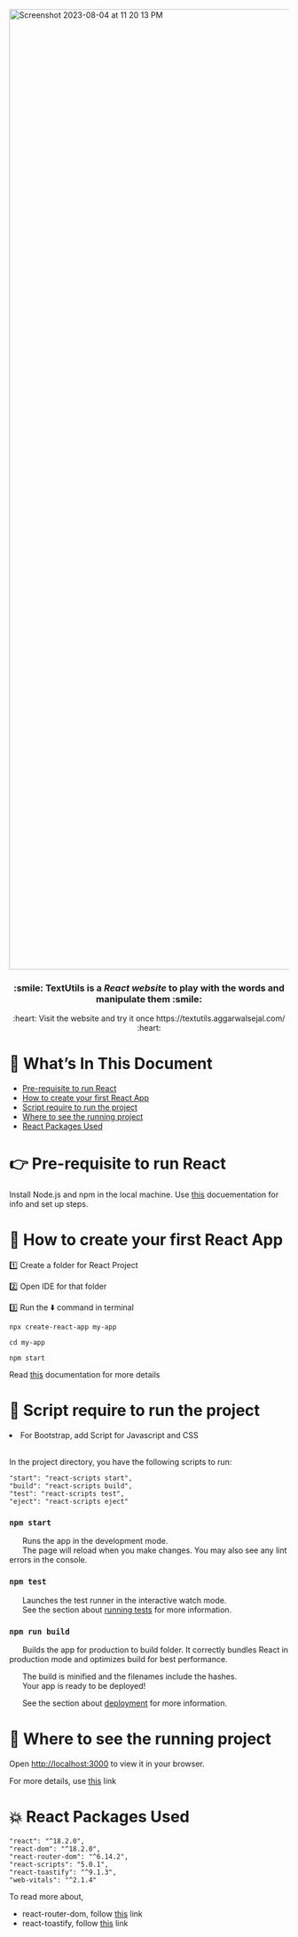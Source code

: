 <img width="1728"  alt="Screenshot 2023-08-04 at 11 20 13 PM" src="https://github.com/sejal175/Textutils-React/assets/56756275/af762c9c-5399-476e-9b7a-fa490173b746">

<h3 align=center > :smile: <strong>TextUtils</strong> is a <em><strong>React website</strong></em> to play with the words and manipulate them :smile: </h3>
<p align=center>:heart: Visit the website and try it once https://textutils.aggarwalsejal.com/ :heart:</p>


# :bookmark_tabs: What’s In This Document

* [Pre-requisite to run React](#point_right-pre-requisite-to-run-react)
* [How to create your first React App](#rocket-how-to-create-your-first-react-app)
* [Script require to run the project](#bookmark-script-require-to-run-the-project)
* [Where to see the running project](#eyes-where-to-see-the-running-project)
* [React Packages Used](#boom-react-packages-used)

# :point_right: Pre-requisite to run React

Install Node.js and npm in the local machine. Use [this](https://docs.npmjs.com/downloading-and-installing-node-js-and-npm) docuementation for info and set up steps.

# :rocket: How to create your first React App

:one: Create a folder for React Project<br>

:two: Open IDE for that folder<br>

:three: Run the :arrow_down: command in terminal

```properties
npx create-react-app my-app
```
```properties
cd my-app
```
```properties
npm start
```
Read [this](https://create-react-app.dev/) documentation for more details


# :bookmark: Script require to run the project

<li>For Bootstrap, add Script for Javascript and CSS</li><br>

In the project directory, you have the following scripts to run:

    "start": "react-scripts start",
    "build": "react-scripts build",
    "test": "react-scripts test",
    "eject": "react-scripts eject"

### `npm start`

&nbsp; &nbsp; &nbsp; Runs the app in the development mode.\
&nbsp; &nbsp; &nbsp; The page will reload when you make changes. You may also see any lint errors in the console.

### `npm test`

&nbsp; &nbsp; &nbsp; Launches the test runner in the interactive watch mode.\
&nbsp; &nbsp; &nbsp; See the section about [running tests](https://facebook.github.io/create-react-app/docs/running-tests) for more information.

### `npm run build`

&nbsp; &nbsp; &nbsp; Builds the app for production to build folder. It correctly bundles React in production mode and optimizes build for best performance.

&nbsp; &nbsp; &nbsp; The build is minified and the filenames include the hashes.\
&nbsp; &nbsp; &nbsp; Your app is ready to be deployed!

&nbsp; &nbsp; &nbsp; See the section about [deployment](https://facebook.github.io/create-react-app/docs/deployment) for more information.


# :eyes: Where to see the running project

Open [http://localhost:3000](http://localhost:3000) to view it in your browser.

For more details, use [this](https://react.dev) link

# :boom: React Packages Used

    "react": "^18.2.0",
    "react-dom": "^18.2.0",
    "react-router-dom": "^6.14.2",
    "react-scripts": "5.0.1",
    "react-toastify": "^9.1.3",
    "web-vitals": "^2.1.4"

To read more about,
- react-router-dom, follow [this](https://www.npmjs.com/package/react-router-dom) link
- react-toastify, follow [this](https://www.npmjs.com/package/react-toastify) link
